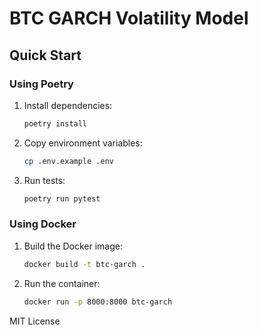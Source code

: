 # BTC GARCH Volatility Model #
## Quick Start

### Using Poetry

1. Install dependencies:
   ```bash
   poetry install
   ```

2. Copy environment variables:
   ```bash
   cp .env.example .env
   ```

3. Run tests:
   ```bash
   poetry run pytest
   ```

### Using Docker

1. Build the Docker image:
   ```bash
   docker build -t btc-garch .
   ```

2. Run the container:
   ```bash
   docker run -p 8000:8000 btc-garch
   ```


MIT License
